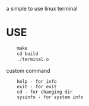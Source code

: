 a simple to use linux terminal 


# USE
```c
    make
    cd build
    ./terminal.o
```

custom command 
```
    help - for info
    exit - for exit
    cd - for changing dir
    sysinfo - for system info
```            